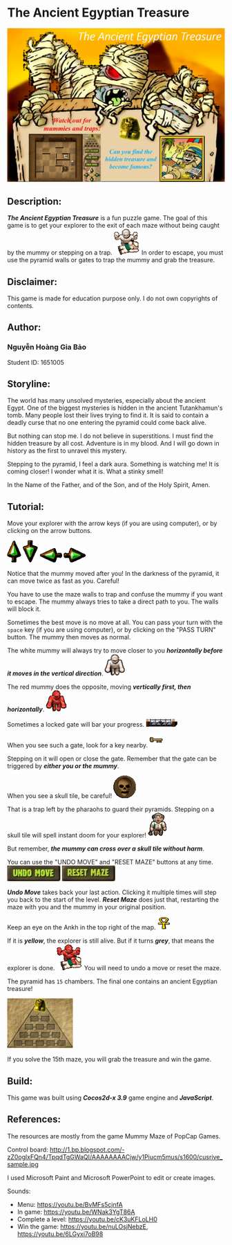 # The Ancient Egyptian Treasure
<img src="https://github.com/giabao4498/The-Ancient-Egyptian-Treasure/blob/master/Marketing/Poster.jpg">

## Description:
***The Ancient Egyptian Treasure*** is a fun puzzle game. The goal of this game is to get your explorer to the exit of each maze without being caught by the mummy or stepping on a trap.
<img src="https://github.com/giabao4498/The-Ancient-Egyptian-Treasure/blob/master/Project/res/image/whiteMummyWin.png">
In order to escape, you must use the pyramid walls or gates to trap the mummy and grab the treasure.

## Disclaimer:
This game is made for education purpose only. I do not own copyrights of contents.

## Author:
### Nguyễn Hoàng Gia Bảo
Student ID: 1651005

## Storyline:
The world has many unsolved mysteries, especially about the ancient Egypt. One of the biggest mysteries is hidden in the ancient Tutankhamun's tomb. Many people lost their lives trying to find it. It is said to contain a deadly curse that no one entering the pyramid could come back alive.

But nothing can stop me. I do not believe in superstitions. I must find the hidden treasure by all cost. Adventure is in my blood. And I will go down in history as the first to unravel this mystery.

Stepping to the pyramid, I feel a dark aura. Something is watching me! It is coming closer! I wonder what it is. What a stinky smell!

In the Name of the Father, and of the Son, and of the Holy Spirit, Amen.

## Tutorial:
Move your explorer with the arrow keys (if you are using computer), or by clicking on the arrow buttons.

<img src="https://github.com/giabao4498/The-Ancient-Egyptian-Treasure/blob/master/Project/res/image/arrow_up.png"> <img src="https://github.com/giabao4498/The-Ancient-Egyptian-Treasure/blob/master/Project/res/image/arrow_down.png"> <img src="https://github.com/giabao4498/The-Ancient-Egyptian-Treasure/blob/master/Project/res/image/arrow_left.png"> <img src="https://github.com/giabao4498/The-Ancient-Egyptian-Treasure/blob/master/Project/res/image/arrow_right.png">

Notice that the mummy moved after you! In the darkness of the pyramid, it can move twice as fast as you. Careful!

You have to use the maze walls to trap and confuse the mummy if you want to escape. The mummy always tries to take a direct path to you. The walls will block it.

Sometimes the best move is no move at all. You can pass your turn with the `space` key (if you are using computer), or by clicking on the "PASS TURN" button. The mummy then moves as normal.

The white mummy will always try to move closer to you ***horizontally before it moves in the vertical direction***.
<img src="https://github.com/giabao4498/The-Ancient-Egyptian-Treasure/blob/master/Project/res/image/whiteMummy_down_0.png">

The red mummy does the opposite, moving ***vertically first, then horizontally***.
<img src="https://github.com/giabao4498/The-Ancient-Egyptian-Treasure/blob/master/Project/res/image/redMummy_down_0.png">

Sometimes a locked gate will bar your progress.
<img src="https://github.com/giabao4498/The-Ancient-Egyptian-Treasure/blob/master/Project/res/image/gate_0.png">

When you see such a gate, look for a key nearby.
<img src="https://github.com/giabao4498/The-Ancient-Egyptian-Treasure/blob/master/Project/res/image/key_0.png">

Stepping on it will open or close the gate. Remember that the gate can be triggered by ***either you or the mummy***.

When you see a skull tile, be careful!
<img src="https://github.com/giabao4498/The-Ancient-Egyptian-Treasure/blob/master/Project/res/image/trap.png">

That is a trap left by the pharaohs to guard their pyramids. Stepping on a skull tile will spell instant doom for your explorer!
<img src="https://github.com/giabao4498/The-Ancient-Egyptian-Treasure/blob/master/Project/res/image/freakOut_15.png">

But remember, ***the mummy can cross over a skull tile without harm***.

You can use the "UNDO MOVE" and "RESET MAZE" buttons at any time.
<img src="https://github.com/giabao4498/The-Ancient-Egyptian-Treasure/blob/master/Project/res/image/undoMove.jpg"> <img src="https://github.com/giabao4498/The-Ancient-Egyptian-Treasure/blob/master/Project/res/image/resetMaze.jpg">

***Undo Move*** takes back your last action. Clicking it multiple times will step you back to the start of the level. ***Reset Maze*** does just that, restarting the maze with you and the mummy in your original position.

Keep an eye on the Ankh in the top right of the map.
<img src="https://github.com/giabao4498/The-Ancient-Egyptian-Treasure/blob/master/Project/res/image/ankh.png">

If it is ***yellow***, the explorer is still alive. But if it turns ***grey***, that means the explorer is done.
<img src="https://github.com/giabao4498/The-Ancient-Egyptian-Treasure/blob/master/Project/res/image/redMummyWin.png">
You will need to undo a move or reset the maze.

The pyramid has `15` chambers. The final one contains an ancient Egyptian treasure!

<img src="https://github.com/giabao4498/The-Ancient-Egyptian-Treasure/blob/master/Project/res/image/map.png">

If you solve the 15th maze, you will grab the treasure and win the game.

## Build:
This game was built using ***Cocos2d-x 3.9*** game engine and ***JavaScript***.

## References:
The resources are mostly from the game Mummy Maze of PopCap Games.

Control board: http://1.bp.blogspot.com/-zZ0oglxFQn4/TpqdTgGWaQI/AAAAAAAACjw/y1Piucm5mus/s1600/cusrive_sample.jpg

I used Microsoft Paint and Microsoft PowerPoint to edit or create images.

Sounds:
- Menu: https://youtu.be/BvMFs5cjnfA
- In game: https://youtu.be/WNak3YgT86A
- Complete a level: https://youtu.be/cK3uKFLoLH0
- Win the game: https://youtu.be/nuLOsjNebzE, https://youtu.be/6LGyxi7oB98